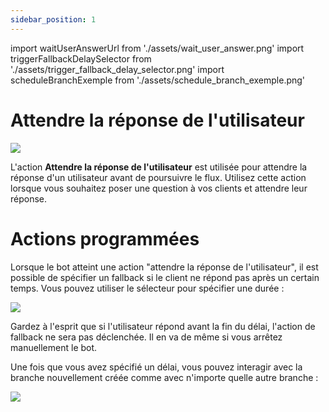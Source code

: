```yaml
---
sidebar_position: 1
---
```


import waitUserAnswerUrl from './assets/wait_user_answer.png'
import triggerFallbackDelaySelector from './assets/trigger_fallback_delay_selector.png'
import scheduleBranchExemple from './assets/schedule_branch_exemple.png'

# Attendre la réponse de l'utilisateur

<img src={waitUserAnswerUrl} width={180} />

L'action **Attendre la réponse de l'utilisateur** est utilisée pour attendre la réponse d'un utilisateur avant de poursuivre le flux. Utilisez cette action lorsque vous souhaitez poser une question à vos clients et attendre leur réponse.

# Actions programmées

Lorsque le bot atteint une action "attendre la réponse de l'utilisateur", il est possible de spécifier un fallback si le client ne répond pas après un certain temps. Vous pouvez utiliser le sélecteur pour spécifier une durée :

<img src={triggerFallbackDelaySelector} width={180} />

Gardez à l'esprit que si l'utilisateur répond avant la fin du délai, l'action de fallback ne sera pas déclenchée. Il en va de même si vous arrêtez manuellement le bot.

Une fois que vous avez spécifié un délai, vous pouvez interagir avec la branche nouvellement créée comme avec n'importe quelle autre branche :

<img src={scheduleBranchExemple} width={180} />
